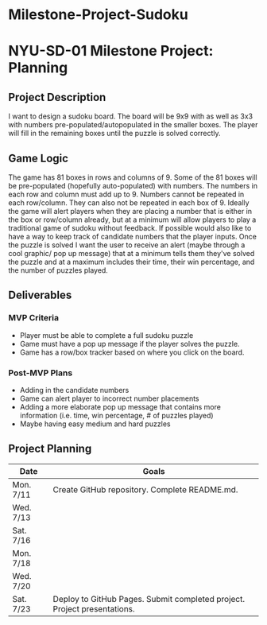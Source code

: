 # Milestone-Project-Sudoku

# NYU-SD-01 Milestone Project: Planning

## Project Description

I want to design a sudoku board.  The board will be 9x9 with as well as 3x3 with numbers pre-populated/autopopulated in the smaller boxes. The player will fill in the remaining boxes until the puzzle is solved correctly. 

## Game Logic

The game has 81 boxes in rows and columns of 9.  Some of the 81 boxes will be pre-populated (hopefully auto-populated) with numbers. The numbers in each row and column must add up to 9.  Numbers cannot be repeated in each row/column.  They can also not be repeated in each box of 9.  Ideally the game will alert players when they are placing a number that is either in the box or row/column already, but at a minimum will allow players to play a traditional game of sudoku without feedback.  If possible would also like to have a way to keep track of candidate numbers that the player inputs.  Once the puzzle is solved I want the user to receive an alert (maybe through a cool graphic/ pop up message) that at a minimum tells them they've solved the puzzle and at a maximum includes their time, their win percentage, and the number of puzzles played.

## Deliverables

### MVP Criteria

- Player must be able to complete a full sudoku puzzle 
- Game must have a pop up message if the player solves the puzzle.
- Game has a row/box tracker based on where you click on the board.

### Post-MVP Plans

- Adding in the candidate numbers
- Game can alert player to incorrect number placements
- Adding a more elaborate pop up message that contains more information (i.e. time, win percentage, # of puzzles played)
- Maybe having easy medium and hard puzzles 

## Project Planning

| Date | Goals |
| ---- | ----- |
| Mon. 7/11 | Create GitHub repository. Complete README.md. |
| Wed. 7/13 |      |
| Sat. 7/16 |      |
| Mon. 7/18 |      |
| Wed. 7/20 |      |
| Sat. 7/23 | Deploy to GitHub Pages. Submit completed project. Project presentations. |
